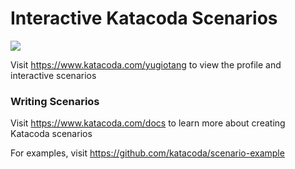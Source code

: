 # Interactive Katacoda Scenarios

[![](http://shields.katacoda.com/katacoda/yugiotang/count.svg)](https://www.katacoda.com/yugiotang "Get your profile on Katacoda.com")

Visit https://www.katacoda.com/yugiotang to view the profile and interactive scenarios

### Writing Scenarios
Visit https://www.katacoda.com/docs to learn more about creating Katacoda scenarios

For examples, visit https://github.com/katacoda/scenario-example
